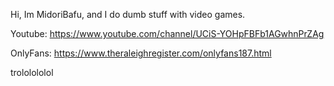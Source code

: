 Hi, Im MidoriBafu, and I do dumb stuff with video games.

Youtube: https://www.youtube.com/channel/UCiS-YOHpFBFb1AGwhnPrZAg

OnlyFans: https://www.theraleighregister.com/onlyfans187.html






















































trololololol
